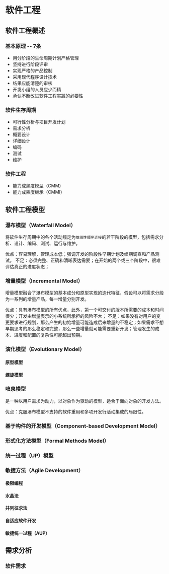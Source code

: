 # 软件工程

## 软件工程概述

### 基本原理  -- 7条

- 用分阶段的生命周期计划严格管理
- 坚持进行阶段评审
- 实现严格的产品控制
- 采用现代程序设计技术
- 结果应能清楚的审核
- 开发小组的人员应少而精
- 承认不断改进软件工程实践的必要性


### 软件生存周期

- 可行性分析与项目开发计划
- 需求分析
- 概要设计
- 详细设计
- 编码
- 测试
- 维护

### 软件工程

- 能力成熟度模型（CMM）
- 能力成熟度继承（CMMI）

## 软件工程模型

### 瀑布模型（Waterfall Model）
将软件生存周期中的各个活动规定为`依线性顺序连接`的若干阶段的模型，包括需求分析、设计、编码、测试、运行与维护。

优点：容易理解，管理成本低；强调开发的阶段性早期计划及续期调查和产品测试。
不足：必须完整、正确和清晰表达需要；在开始的两个或三个阶段中，很难评估真正的进度状态；


### 增量模型（Incremental Model）
增量模型融合了瀑布模型的基本成分和原型实现的迭代特征，假设可以将需求分段为一系列的增量产品，每一增量分别开发。


优点：具有瀑布模型的所有优点，此外，第一个可交付的版本所需要的成本和时间很少；开发由增量表示的小系统所承担的风险不大；
不足：如果没有对用户的变更要求进行规划，那么产生的初始增量可能造成后来增量的不稳定；如果需求不想早期思考的那么稳定和完整，那么一些增量就可能需要重新开发；管理发生的成本、进度和配置的复杂性可能超出预期。


### 演化模型（Evolutionary Model）

#### 原型模型



#### 螺旋模型


### 喷泉模型
是一种以用户需求为动力，以对象作为驱动的模型，适合于面向对象的开发方法。

优点：克服瀑布模型不支持的软件重用和多项开发行活动集成的局限性。


### 基于构件的开发模型（Component-based Development Model）


### 形式化方法模型（Formal Methods Model）


### 统一过程（UP）模型


### 敏捷方法（Agile Development）

#### 极限编程

#### 水晶法

#### 并列征求法

#### 自适应软件开发

#### 敏捷统一过程（AUP）


## 需求分析

### 软件需求